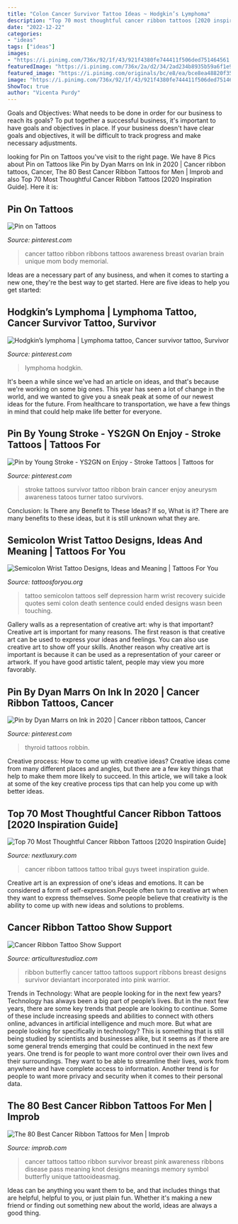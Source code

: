 ```yaml
---
title: "Colon Cancer Survivor Tattoo Ideas ~ Hodgkin’s Lymphoma"
description: "Top 70 most thoughtful cancer ribbon tattoos [2020 inspiration guide]"
date: "2022-12-22"
categories:
- "ideas"
tags: ["ideas"]
images:
- "https://i.pinimg.com/736x/92/1f/43/921f4380fe744411f506ded751464561.jpg"
featuredImage: "https://i.pinimg.com/736x/2a/d2/34/2ad234b8935b59a6f1e94751abe24cfd.jpg"
featured_image: "https://i.pinimg.com/originals/bc/e8/ea/bce8ea48820f3584195f5fabe2e81a31.jpg"
image: "https://i.pinimg.com/736x/92/1f/43/921f4380fe744411f506ded751464561.jpg"
ShowToc: true
author: "Vicenta Purdy"
---
```



Goals and Objectives: What needs to be done in order for our business to reach its goals?
To put together a successful business, it's important to have goals and objectives in place. If your business doesn't have clear goals and objectives, it will be difficult to track progress and make necessary adjustments.

	

		
looking for Pin on Tattoos you've visit to the right page. We have 8 Pics about Pin on Tattoos like Pin by Dyan Marrs on Ink in 2020 | Cancer ribbon tattoos, Cancer, The 80 Best Cancer Ribbon Tattoos for Men | Improb and also Top 70 Most Thoughtful Cancer Ribbon Tattoos [2020 Inspiration Guide]. Here it is:
		
    
## Pin On Tattoos

<img loading=lazy src="https://i.pinimg.com/736x/92/1f/43/921f4380fe744411f506ded751464561.jpg" onerror="this.onerror=null;this.src='https://tse2.mm.bing.net/th?id=OIP.LYsO24SWUqYqT8-qwaz5_wAAAA&amp;pid=15.1';" alt="Pin on Tattoos">

_Source: pinterest.com_

>cancer tattoo ribbon ribbons tattoos awareness breast ovarian brain unique mom body memorial. 

	

Ideas are a necessary part of any business, and when it comes to starting a new one, they're the best way to get started. Here are five ideas to help you get started: 

    
## Hodgkin’s Lymphoma | Lymphoma Tattoo, Cancer Survivor Tattoo, Survivor

<img loading=lazy src="https://i.pinimg.com/736x/2a/d2/34/2ad234b8935b59a6f1e94751abe24cfd.jpg" onerror="this.onerror=null;this.src='https://tse3.mm.bing.net/th?id=OIP.zOFb_ktszA6PV-aAK9tJQwHaJ3&amp;pid=15.1';" alt="Hodgkin’s lymphoma | Lymphoma tattoo, Cancer survivor tattoo, Survivor">

_Source: pinterest.com_

>lymphoma hodgkin. 

	

It's been a while since we've had an article on ideas, and that's because we're working on some big ones. This year has seen a lot of change in the world, and we wanted to give you a sneak peak at some of our newest ideas for the future. From healthcare to transportation, we have a few things in mind that could help make life better for everyone.

    
## Pin By Young Stroke - YS2GN On Enjoy - Stroke Tattoos | Tattoos For

<img loading=lazy src="https://i.pinimg.com/originals/41/3f/18/413f184de52fc7505a7fac9e92916b7f.jpg" onerror="this.onerror=null;this.src='https://tse3.mm.bing.net/th?id=OIP.LZW1mGqnVg2Pc5LOm0qTgQHaHa&amp;pid=15.1';" alt="Pin by Young Stroke - YS2GN on Enjoy - Stroke Tattoos | Tattoos for">

_Source: pinterest.com_

>stroke tattoos survivor tattoo ribbon brain cancer enjoy aneurysm awareness tatoos turner tatoo survivors. 

	

Conclusion: Is There any Benefit to These Ideas? If so, What is it?
There are many benefits to these ideas, but it is still unknown what they are.

    
## Semicolon Wrist Tattoo Designs, Ideas And Meaning | Tattoos For You

<img loading=lazy src="https://www.tattoosforyou.org/wp-content/uploads/2017/10/Pictures-of-Semicolon-Wrist-Tattoo.jpg" onerror="this.onerror=null;this.src='https://tse1.mm.bing.net/th?id=OIP.0V1ADxYN891MkSErbU10QQAAAA&amp;pid=15.1';" alt="Semicolon Wrist Tattoo Designs, Ideas and Meaning | Tattoos For You">

_Source: tattoosforyou.org_

>tattoo semicolon tattoos self depression harm wrist recovery suicide quotes semi colon death sentence could ended designs wasn been touching. 

	

Gallery walls as a representation of creative art: why is that important?
Creative art is important for many reasons. The first reason is that creative art can be used to express your ideas and feelings. You can also use creative art to show off your skills. Another reason why creative art is important is because it can be used as a representation of your career or artwork. If you have good artistic talent, people may view you more favorably.

    
## Pin By Dyan Marrs On Ink In 2020 | Cancer Ribbon Tattoos, Cancer

<img loading=lazy src="https://i.pinimg.com/originals/bc/e8/ea/bce8ea48820f3584195f5fabe2e81a31.jpg" onerror="this.onerror=null;this.src='https://tse1.mm.bing.net/th?id=OIP.Pn78J3QTYnLKtLPCEHjELwHaPw&amp;pid=15.1';" alt="Pin by Dyan Marrs on Ink in 2020 | Cancer ribbon tattoos, Cancer">

_Source: pinterest.com_

>thyroid tattoos robbin. 

	

Creative process: How to come up with creative ideas?
Creative ideas come from many different places and angles, but there are a few key things that help to make them more likely to succeed. In this article, we will take a look at some of the key creative process tips that can help you come up with better ideas.

    
## Top 70 Most Thoughtful Cancer Ribbon Tattoos [2020 Inspiration Guide]

<img loading=lazy src="http://nextluxury.com/wp-content/uploads/tribal-bicep-cancer-ribbon-black-ink-tattoos-for-guys.jpg" onerror="this.onerror=null;this.src='https://tse1.mm.bing.net/th?id=OIP.qcBkXMOFlv8JHs6fxS1H7gHaHa&amp;pid=15.1';" alt="Top 70 Most Thoughtful Cancer Ribbon Tattoos [2020 Inspiration Guide]">

_Source: nextluxury.com_

>cancer ribbon tattoos tattoo tribal guys tweet inspiration guide. 

	

Creative art is an expression of one's ideas and emotions. It can be considered a form of self-expression.People often turn to creative art when they want to express themselves. Some people believe that creativity is the ability to come up with new ideas and solutions to problems.

    
## Cancer Ribbon Tattoo Show Support

<img loading=lazy src="http://www.articulturestudioz.com/buzz/wp-content/uploads/2014/02/cancer_ribbon_butterfly_tattoo_by_witchhammertattoo-d65bdcf.jpg" onerror="this.onerror=null;this.src='https://tse1.mm.bing.net/th?id=OIP.S7ZIxNPkPV9VSM7MugL99wHaHa&amp;pid=15.1';" alt="Cancer Ribbon Tattoo Show Support">

_Source: articulturestudioz.com_

>ribbon butterfly cancer tattoo tattoos support ribbons breast designs survivor deviantart incorporated into pink warrior. 

	

Trends in Technology: What are people looking for in the next few years?
Technology has always been a big part of people’s lives. But in the next few years, there are some key trends that people are looking to continue. 
Some of these include increasing speeds and abilities to connect with others online, advances in artificial intelligence and much more. 
But what are people looking for specifically in technology? This is something that is still being studied by scientists and businesses alike, but it seems as if there are some general trends emerging that could be continued in the next few years. 
One trend is for people to want more control over their own lives and their surroundings. They want to be able to streamline their lives, work from anywhere and have complete access to information. 
Another trend is for people to want more privacy and security when it comes to their personal data.

    
## The 80 Best Cancer Ribbon Tattoos For Men | Improb

<img loading=lazy src="https://cdn.improb.com/wp-content/uploads/2019/07/Survivor.jpg" onerror="this.onerror=null;this.src='https://tse2.mm.bing.net/th?id=OIP.aPn4mX0lCiTDZoBUq09bvAHaJ4&amp;pid=15.1';" alt="The 80 Best Cancer Ribbon Tattoos for Men | Improb">

_Source: improb.com_

>cancer tattoos tattoo ribbon survivor breast pink awareness ribbons disease pass meaning knot designs meanings memory symbol butterfly unique tattooideasmag. 

	

Ideas can be anything you want them to be, and that includes things that are helpful, helpful to you, or just plain fun. Whether it's making a new friend or finding out something new about the world, ideas are always a good thing.


